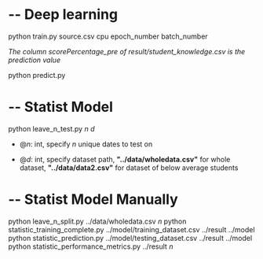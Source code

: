 # -- Deep learning
python train.py source.csv cpu epoch_number batch_number

*The column scorePercentage_pre of result/student_knowledge.csv is the prediction value*

python predict.py 

# -- Statist Model
python leave_n_test.py *n* *d*

* @*n*: int, specify *n* unique dates to test on

* @*d*: int, specify dataset path, **"../data/wholedata.csv"** for whole dataset, **"../data/data2.csv"** for dataset of below average students

# -- Statist Model Manually
python leave_n_split.py ../data/wholedata.csv *n*
python statistic_training_complete.py ../model/training_dataset.csv ../result ../model
python statistic_prediction.py ../model/testing_dataset.csv ../result ../model
python statistic_performance_metrics.py ../result *n*